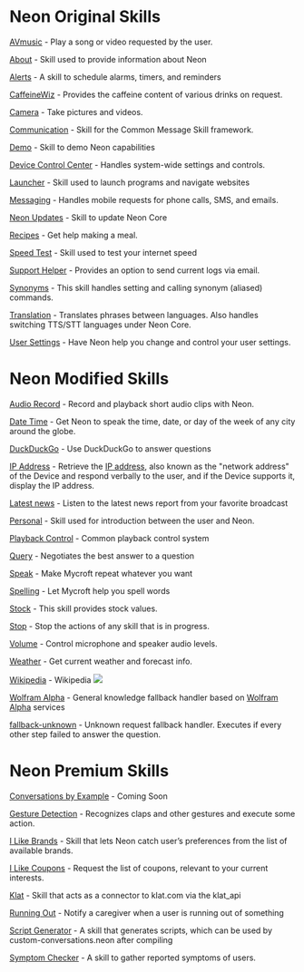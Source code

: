 # Neon Original Skills
[AVmusic](https://github.com/NeonGeckoCom/skill-avmusic.git) - Play a song or video requested by the user.

[About](https://github.com/neongeckocom/skill-about) - Skill used to provide information about Neon

[Alerts](https://github.com/NeonGeckoCom/skill-alerts.git) - A skill to schedule alarms, timers, and reminders

[CaffeineWiz](https://github.com/NeonGeckoCom/skill-caffeinewiz.git) - Provides the caffeine content of various drinks on request.

[Camera](https://github.com/NeonGeckoCom/skill-camera.git) - Take pictures and videos.

[Communication](https://github.com/NeonGeckoCom/skill-communication.git) - Skill for the Common Message Skill framework.

[Demo](https://github.com/NeonGeckoCom/skill-demo) - Skill to demo Neon capabilities

[Device Control Center](https://github.com/NeonGeckoCom/skill-device_controls.git) - Handles system-wide settings and controls.

[Launcher](https://github.com/NeonGeckoCom/skill-launcher.git) - Skill used to launch programs and navigate websites

[Messaging](https://github.com/NeonGeckoCom/skill-messaging.git) - Handles mobile requests for phone calls, SMS, and emails.

[Neon Updates](https://github.com/NeonGeckoCom/skill-update) - Skill to update Neon Core

[Recipes](https://github.com/NeonGeckoCom/skill-recipes.git) - Get help making a meal.

[Speed Test](https://github.com/NeonGeckoCom/skill-speed_test.git) - Skill used to test your internet speed

[Support Helper](https://github.com/NeonGeckoCom/skill-support_helper) - Provides an option to send current logs via email.

[Synonyms](https://github.com/NeonGeckoCom/skill-synonyms.git) - This skill handles setting and calling synonym (aliased) commands.

[Translation](https://github.com/NeonGeckoCom/skill-translation.git) - Translates phrases between languages. Also handles switching TTS/STT languages under Neon Core.

[User Settings](https://github.com/NeonGeckoCom/skill-user_settings.git) - Have Neon help you change and control your user settings.

# Neon Modified Skills
[Audio Record](https://github.com/NeonGeckoCom/skill-audio_record) - Record and playback short audio clips with Neon.

[Date Time](https://github.com/neongeckocom/skill-date_time) - Get Neon to speak the time, date, or day of the week of any city around the globe.

[DuckDuckGo](https://github.com/NeonGeckoCom/skill-fallback_duckduckgo) - Use DuckDuckGo to answer questions

[IP Address](https://github.com/NeonGeckoCom/skill-ip_address.git) - Retrieve the [IP address](https://en.wikipedia.org/wiki/IP_address), also known as the "network address" of the Device and respond verbally to the user, and if the Device supports it, display the IP address.

[Latest news](https://github.com/NeonGeckoCom/skill-news) - Listen to the latest news report from your favorite broadcast

[Personal](https://github.com/NeonGeckoCom/skill-personal) - Skill used for introduction between the user and Neon.

[Playback Control](https://github.com/NeonGeckoCom/skill-playback_control) - Common playback control system

[Query](https://github.com/NeonGeckoCom/skill-query) - Negotiates the best answer to a question

[Speak](https://github.com/NeonGeckoCom/skill-speak) - Make Mycroft repeat whatever you want

[Spelling](https://github.com/NeonGeckoCom/skill-spelling) - Let Mycroft help you spell words

[Stock](https://github.com/NeonGeckoCom/skill-stock) - This skill provides stock values.

[Stop](https://github.com/NeonGeckoCom/skill-stop) - Stop the actions of any skill that is in progress.

[Volume](https://github.com/NeonGeckoCom/skill-volume) - Control microphone and speaker audio levels.

[Weather](https://github.com/NeonGeckoCom/skill-weather) - Get current weather and forecast info.

[Wikipedia](https://github.com/NeonGeckoCom/skill-wikipedia) - Wikipedia ![](./logo.png)

[Wolfram Alpha](https://github.com/NeonGeckoCom/skill-fallback_wolfram_alpha) - General knowledge fallback handler based on [Wolfram Alpha](https://wolframalpha.com) services

[fallback-unknown](https://github.com/NeonGeckoCom/skill-fallback_unknown) - Unknown request fallback handler. Executes if every other step failed to answer the question.

# Neon Premium Skills
[Conversations by Example](https://github.com/NeonGeckoCom/skill-conversation_by_example.git) - Coming Soon

[Gesture Detection](https://github.com/NeonGeckoCom/skill-gesture_detection.git) - Recognizes claps and other gestures and execute some action.

[I Like Brands](https://github.com/NeonGeckoCom/skill-i_like_brands.git) - Skill that lets Neon catch user’s preferences from the list of available brands.

[I Like Coupons](https://github.com/NeonGeckoCom/skill-i_like_coupons.git) - Request the list of coupons, relevant to your current interests.

[Klat](https://github.com/NeonGeckoCom/skill-klat.git) - Skill that acts as a connector to klat.com via the klat_api

[Running Out](https://github.com/NeonGeckoCom/skill-running_out.git) - Notify a caregiver when a user is running out of something

[Script Generator](https://github.com/NeonGeckoCom/skill-generate_script.git) - A skill that generates scripts, which can be used by custom-conversations.neon after compiling

[Symptom Checker](https://github.com/NeonGeckoCom/skill-symptom_checker) - A skill to gather reported symptoms of users.